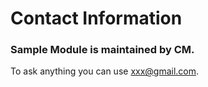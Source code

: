 # Contact Information

### Sample Module is maintained by CM.

To ask anything you can use xxx@gmail.com.
